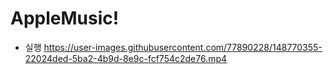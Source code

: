 # AppleMusic!
* 실행 
https://user-images.githubusercontent.com/77890228/148770355-22024ded-5ba2-4b9d-8e9c-fcf754c2de76.mp4

